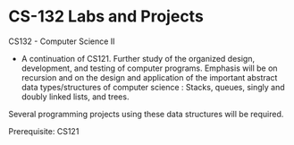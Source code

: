 # CS-132 Labs  and Projects
 CS132 - Computer Science II
 
- A continuation of CS121.  Further study of the organized design, development, and testing of computer programs. Emphasis will be on recursion and on the design and application of the important abstract data types/structures of computer science : Stacks, queues, singly and doubly linked lists, and trees.

Several programming projects using these data structures will be required.

Prerequisite: CS121
